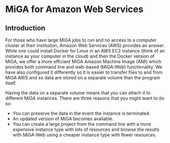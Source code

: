 # MiGA for Amazon Web Services

## Introduction
For those who have large MiGA jobs to run and no access to a computer cluster at their institution, Amazon Web Services (AWS) provides an answer. While one could install Docker for Linux in an AWS EC2 instance (think of an instance as your computer in the cloud)  and then the Docker version of MiGA, we offer a more efficient MiGA Amazon Machine Image (AMI) which provides both command line and web-based (MiGA-Web) functionality. We have also configured it differently so it is easier to transfer files to and from MiGA AWS and so data are stored on a separate volume than the program itself.

Having the data on a separate volume means that you can attach it to different MiGA instances. There are three reasons that you might want to do so: 
- You can preserve the data in the event the instance is terminated.
- An updated version of MiGA becomes available.
- You can create a large project from the command line with a more expensive instance type with lots of resources and browse the results with MiGA-Web using a cheaper instance type with fewer resources.

